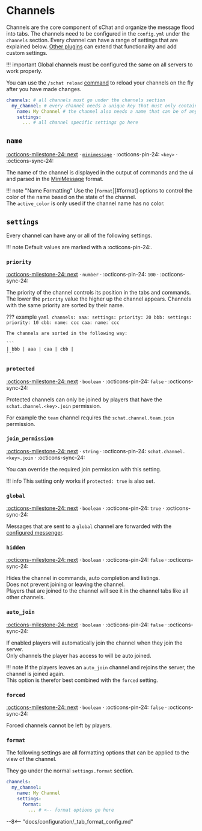 # Channels

Channels are the core component of sChat and organize the message flood into tabs. The channels need to be configured in the `config.yml` under the `channels` section.
Every channel can have a range of settings that are explained below. [Other plugins][developer] can extend that functionality and add custom settings.

!!! important
    Global channels must be configured the same on all servers to work properly.

You can use the `/schat reload` [command][commands] to reload your channels on the fly after you have made changes.

```yaml
channels: # all channels must go under the channels section
  my_channel: # every channel needs a unique key that must only contain letters, numbers, underscores or dashes
    name: My Channel # the channel also needs a name that can be of any format and is parsed as a minimessage
    settings:
      ... # all channel specific settings go here
```

## `name`

[:octicons-milestone-24: next][next] · [`minimessage`][minimessage] · :octicons-pin-24: `<key>` · :octicons-sync-24:

The name of the channel is displayed in the output of commands and the ui and parsed in the [MiniMessage][minimessage] format.

!!! note "Name Formatting"
    Use the [`format`][#format] options to control the color of the name based on the state of the channel.  
    The `active_color` is only used if the channel name has no color.

## `settings`

Every channel can have any or all of the following settings.  

!!! note
    Default values are marked with a :octicons-pin-24:.

### `priority`

[:octicons-milestone-24: next][next] · `number` · :octicons-pin-24: `100` · :octicons-sync-24:

The priority of the channel controls its position in the tabs and commands.  
The lower the `priority` value the higher up the channel appears.
Channels with the same priority are sorted by their name.

??? example
    ```yaml
    channels:
    aaa:
        settings:
        priority: 20
    bbb:
        settings:
        priority: 10
    cbb:
        name: ccc
    caa:
        name: ccc
    ```

    The channels are sorted in the following way:

    ```
    | bbb | aaa | caa | cbb |
    ```

### `protected`

[:octicons-milestone-24: next][next] · `boolean` · :octicons-pin-24: `false` · :octicons-sync-24:

Protected channels can only be joined by players that have the `schat.channel.<key>.join` permission.  

For example the `team` channel requires the `schat.channel.team.join` permission.

### `join_permission`

[:octicons-milestone-24: next][next] · `string` · :octicons-pin-24: `schat.channel.<key>.join` · :octicons-sync-24:

You can override the required join permission with this setting.

!!! info
    This setting only works if `protected: true` is also set.

### `global`

[:octicons-milestone-24: next][next] · `boolean` · :octicons-pin-24: `true` · :octicons-sync-24:

Messages that are sent to a `global` channel are forwarded with the [configured messenger][messenger].  

### `hidden`

[:octicons-milestone-24: next][next] · `boolean` · :octicons-pin-24: `false` · :octicons-sync-24:

Hides the channel in commands, auto completion and listings.  
Does not prevent joining or leaving the channel.  
Players that are joined to the channel will see it in the channel tabs like all other channels.

### `auto_join`

[:octicons-milestone-24: next][next] · `boolean` · :octicons-pin-24: `false` · :octicons-sync-24:

If enabled players will automatically join the channel when they join the server.  
Only channels the player has access to will be auto joined.

!!! note
    If the players leaves an `auto_join` channel and rejoins the server, the channel is joined again.  
    This option is therefor best combined with the `forced` setting.

### `forced`

[:octicons-milestone-24: next][next] · `boolean` · :octicons-pin-24: `false` · :octicons-sync-24:

Forced channels cannot be left by players.

### `format`

The following settings are all formatting options that can be applied to the view of the channel.

They go under the normal `settings.format` section.

```yaml
channels:
  my_channel:
    name: My Channel
    settings:
      format:
        ... # <-- format options go here
```

--8<-- "docs/configuration/_tab_format_config.md"

[next]: https://github.com/sVoxelDev/sChat/releases/latest
[developer]: /developer
[commands]: /commands
[messenger]: reference.md#messenger
[minimessage]: minimessage.md
[color]: minimessage#color
[placeholderapi]: /extensions/placeholderapi